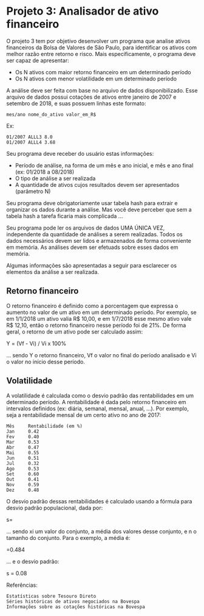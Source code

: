 # Projeto 3: Analisador de ativo financeiro

O projeto 3 tem por objetivo desenvolver um programa que analise ativos financeiros da Bolsa de Valores de São Paulo, para identificar os ativos com melhor razão entre retorno e risco. Mais especificamente, o programa deve ser capaz de apresentar:
* Os N ativos com maior retorno financeiro em um determinado período
* Os N ativos com menor volatilidade em um determinado período

A análise deve ser feita com base no arquivo de dados disponibilizado. Esse arquivo de dados possui cotações de ativos entre janeiro de 2007 e setembro de 2018, e suas possuem linhas este formato:

```
mes/ano nome_do_ativo valor_em_R$
```

Ex:

```
01/2007 ALLL3 8.0
01/2007 ALLL4 3.68
```

Seu programa deve receber do usuário estas informações:
* Período de análise, na forma de um mês  e ano inicial, e mês e ano final (ex: 01/2018 a 08/2018)
* O tipo de análise a ser realizada
* A quantidade de ativos cujos resultados devem ser apresentados (parâmetro N)

Seu programa deve obrigatoriamente usar tabela hash para extrair e organizar os dados durante a análise. Mas você deve perceber que sem a tabela hash a tarefa ficaria mais complicada ...

Seu programa pode ler os arquivos de dados UMA ÚNICA VEZ, independente da quantidade de análises a serem realizadas. Todos os dados necessários devem ser lidos e armazenados de forma conveniente em memória. As análises devem ser efetuads sobre esses dados em memória.

Algumas informações são apresentadas a seguir para esclarecer os elementos da análise a ser realizada.

## Retorno financeiro

O retorno financeiro é definido como a porcentagem que expressa o aumento no valor de um ativo em um determinado período. Por exemplo, se em 1/1/2018 um ativo valia R$ 10,00, e em 1/7/2018 esse mesmo ativo vale R$ 12,10, então o retorno financeiro nesse período foi de 21%. De forma geral, o retorno de um ativo pode ser calculado assim:

Y = (Vf - Vi) / Vi x 100%

... sendo Y o retorno financeiro, Vf o valor no final do período analisado e Vi o valor no início desse período.

## Volatilidade

A volatilidade é calculada como o desvio padrão das rentabilidades em um determinado período. A rentabilidade é dada pelo retorno financeiro em intervalos definidos (ex: diária, semanal, mensal, anual, ...). Por exemplo, seja a rentabilidade mensal de um certo ativo no ano de 2017:

```
Mês 	Rentabilidade (em %)
Jan 	0.42
Fev 	0.40
Mar 	0.53
Abr 	0.47
Mai 	0.55
Jun 	0.51
Jul 	0.32
Ago 	0.53
Set 	0.60
Out 	0.41
Nov 	0.59
Dez 	0.48
```

O desvio padrão dessas rentabilidades é calculado usando a fórmula para desvio padrão populacional, dada por:

s=

... sendo xi um valor do conjunto, a média dos valores desse conjunto, e n o tamanho do conjunto. Para o exemplo, a média é:

=0.484

... e o desvio padrão:

s = 0.08


Referências:

    Estatísticas sobre Tesouro Direto
    Séries históricas de ativos negociados na Bovespa
    Informações sobre as cotações históricas na Bovespa
